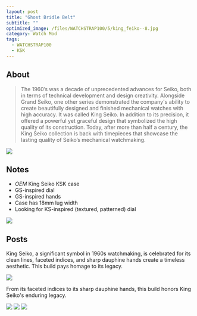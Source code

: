 ```yaml
---
layout: post
title: "Ghost Bridle Belt"
subtitle: "" 
optimized_image: /files/WATCHSTRAP100/5/king_feiko--8.jpg
category: Watch Mod
tags:
  - WATCHSTRAP100
  - KSK
---
```


## About

> The 1960’s was a decade of unprecedented advances for Seiko, both in terms of technical development and design creativity. Alongside Grand Seiko, one other series demonstrated the company's ability to create beautifully designed and finished mechanical watches with high accuracy. It was called King Seiko. In addition to its precision, it offered a powerful yet graceful design that symbolized the high quality of its construction. Today, after more than half a century, the King Seiko collection is back with timepieces that showcase the lasting quality of Seiko’s mechanical watchmaking.

<img src="/files/WATCHSTRAP100/5/Screenshot_11.png">

## Notes

- _OEM_ King Seiko KSK case
- GS-inspired dial
- GS-inspired hands
- Case has 18mm lug width
- Looking for KS-inspired (textured, patterned) dial

<img src="/files/WATCHSTRAP100/5/Seiko-Launch-King-Seiko-110th-Anniversary-Edition-and-39mm-Collection-Featured.jpg">

## Posts

King Seiko, a significant symbol in 1960s watchmaking, is celebrated for its clean lines, faceted indices, and sharp dauphine hands create a timeless aesthetic. This build pays homage to its legacy. 

<img src="/files/WATCHSTRAP100/5/king_feiko--8.jpg">

From its faceted indices to its sharp dauphine hands, this build honors King Seiko's enduring legacy.

<img src="/files/WATCHSTRAP100/5/king_feiko--7.jpg">

<img src="/files/WATCHSTRAP100/5/king_feiko--5.jpg">

<img src="/files/WATCHSTRAP100/5/king_feiko--4.jpg">